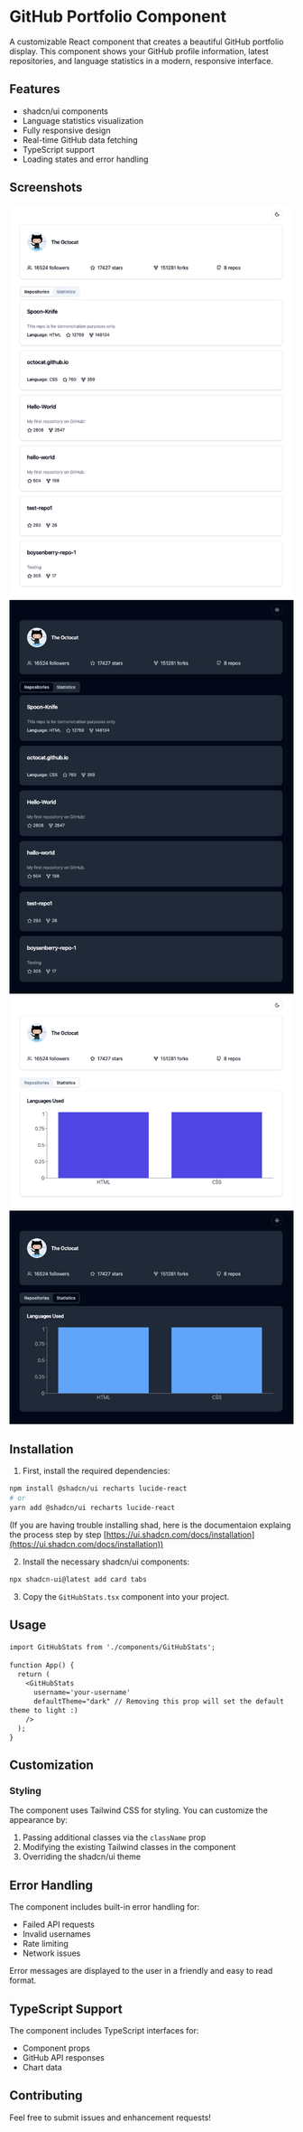 # GitHub Portfolio Component

A customizable React component that creates a beautiful GitHub portfolio display. This component shows your GitHub profile information, latest repositories, and language statistics in a modern, responsive interface.

## Features

- shadcn/ui components
- Language statistics visualization
- Fully responsive design
- Real-time GitHub data fetching
- TypeScript support
- Loading states and error handling

## Screenshots

![](/src/assets/screenshots/repo-light.png)
![](/src/assets/screenshots/repo-dark.png)
![](/src/assets/screenshots/stats-light.png)
![](/src/assets/screenshots/stats-dark.png)

## Installation

1. First, install the required dependencies:

```bash
npm install @shadcn/ui recharts lucide-react
# or
yarn add @shadcn/ui recharts lucide-react
```
(If you are having trouble installing shad, here is the documentaion explaing the process step by step [https://ui.shadcn.com/docs/installation](https://ui.shadcn.com/docs/installation))

2. Install the necessary shadcn/ui components:

```bash
npx shadcn-ui@latest add card tabs
```

3. Copy the `GitHubStats.tsx` component into your project.

## Usage

```tsx
import GitHubStats from './components/GitHubStats';

function App() {
  return (
    <GitHubStats
      username='your-username'
      defaultTheme="dark" // Removing this prop will set the default theme to light :)
    />
  );
}
```

## Customization

### Styling

The component uses Tailwind CSS for styling. You can customize the appearance by:

1. Passing additional classes via the `className` prop
2. Modifying the existing Tailwind classes in the component
3. Overriding the shadcn/ui theme

## Error Handling

The component includes built-in error handling for:
- Failed API requests
- Invalid usernames
- Rate limiting
- Network issues

Error messages are displayed to the user in a friendly and easy to read format.

## TypeScript Support

The component includes TypeScript interfaces for:
- Component props
- GitHub API responses
- Chart data

## Contributing

Feel free to submit issues and enhancement requests!

